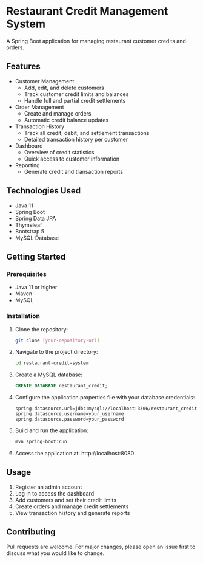 # Restaurant Credit Management System

A Spring Boot application for managing restaurant customer credits and orders.

## Features

- Customer Management
  - Add, edit, and delete customers
  - Track customer credit limits and balances
  - Handle full and partial credit settlements
- Order Management
  - Create and manage orders
  - Automatic credit balance updates
- Transaction History
  - Track all credit, debit, and settlement transactions
  - Detailed transaction history per customer
- Dashboard
  - Overview of credit statistics
  - Quick access to customer information
- Reporting
  - Generate credit and transaction reports

## Technologies Used

- Java 11
- Spring Boot
- Spring Data JPA
- Thymeleaf
- Bootstrap 5
- MySQL Database

## Getting Started

### Prerequisites

- Java 11 or higher
- Maven
- MySQL

### Installation

1. Clone the repository:
   ```bash
   git clone [your-repository-url]
   ```

2. Navigate to the project directory:
   ```bash
   cd restaurant-credit-system
   ```

3. Create a MySQL database:
   ```sql
   CREATE DATABASE restaurant_credit;
   ```

4. Configure the application.properties file with your database credentials:
   ```properties
   spring.datasource.url=jdbc:mysql://localhost:3306/restaurant_credit
   spring.datasource.username=your_username
   spring.datasource.password=your_password
   ```

5. Build and run the application:
   ```bash
   mvn spring-boot:run
   ```

6. Access the application at: http://localhost:8080

## Usage

1. Register an admin account
2. Log in to access the dashboard
3. Add customers and set their credit limits
4. Create orders and manage credit settlements
5. View transaction history and generate reports

## Contributing

Pull requests are welcome. For major changes, please open an issue first to discuss what you would like to change.
